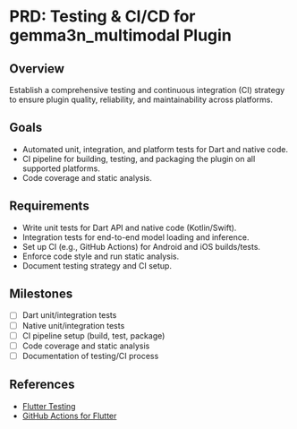 # PRD: Testing & CI/CD for gemma3n_multimodal Plugin

## Overview
Establish a comprehensive testing and continuous integration (CI) strategy to ensure plugin quality, reliability, and maintainability across platforms.

## Goals
- Automated unit, integration, and platform tests for Dart and native code.
- CI pipeline for building, testing, and packaging the plugin on all supported platforms.
- Code coverage and static analysis.

## Requirements
- Write unit tests for Dart API and native code (Kotlin/Swift).
- Integration tests for end-to-end model loading and inference.
- Set up CI (e.g., GitHub Actions) for Android and iOS builds/tests.
- Enforce code style and run static analysis.
- Document testing strategy and CI setup.

## Milestones
- [ ] Dart unit/integration tests
- [ ] Native unit/integration tests
- [ ] CI pipeline setup (build, test, package)
- [ ] Code coverage and static analysis
- [ ] Documentation of testing/CI process

## References
- [Flutter Testing](https://docs.flutter.dev/testing)
- [GitHub Actions for Flutter](https://github.com/marketplace/actions/flutter-action) 
